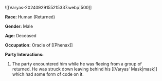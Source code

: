 
![[Varyas-20240929155215337.webp|500]]

**Race:** Human (Returned)

**Gender:** Male

**Age:** Deceased

**Occupation:** Oracle of [[Phenax]]

**Party Interactions:** 

1. The party encountered him while he was fleeing from a group of returned. He was struck down leaving behind his [[Varyas' Mask|mask]] which had some form of code on it. 